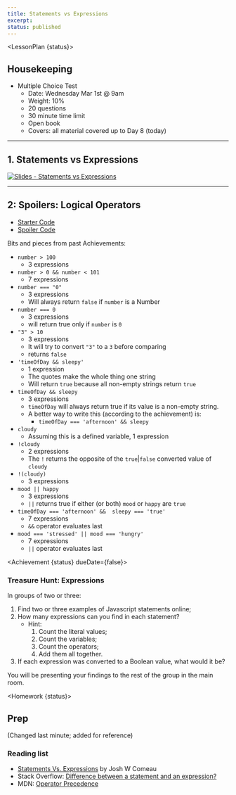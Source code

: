 ```yaml
---
title: Statements vs Expressions
excerpt: 
status: published
---
```

<script>
	import Homework from "$lib/components/Homework.svelte";
	import LessonPlan from "$lib/components/LessonPlan.svelte";
	import LabTime from "$lib/components/LabTime.svelte";
	import Achievement from "$lib/components/Achievement.svelte";
</script>

<LessonPlan {status}>

## Housekeeping
- Multiple Choice Test
    - Date: Wednesday Mar 1st @ 9am
    - Weight: 10%
    - 20 questions
    - 30 minute time limit
    - Open book
    - Covers: all material covered up to Day 8 (today)

---

## 1. Statements vs Expressions
[![Slides - Statements vs Expressions](/images/slides/js-expressions-vs-statements.png)](https://sait-wbdv.github.io/slides/w23/cpnt-262/js-expressions-vs-statements.html)

---

## 2: Spoilers: Logical Operators
- [Starter Code](https://github.com/sait-wbdv/dailies-w23/tree/main/2023-02-21-logical-operators/02-achievement-7-starter)
- [Spoiler Code](https://github.com/sait-wbdv/dailies-w23/tree/main/2023-02-22-expressions/01-achievement-7-spoilers)

Bits and pieces from past Achievements:
- `number > 100`
    - 3 expressions
- `number > 0 && number < 101`
    - 7 expressions
- `number === "0"`
    - 3 expressions
    - Will always return `false` if `number` is a Number
- `number === 0`
    - 3 expressions
    - will return true only if `number` is `0`
- `"3" > 10`
    - 3 expressions
    - It will try to convert `"3"` to a `3` before comparing
    - returns `false`
- `'timeOfDay && sleepy'`
    - 1 expression
    - The quotes make the whole thing one string
    - Will return `true` because all non-empty strings return `true`
- `timeOfDay && sleepy`
    - 3 expressions
    - `timeOfDay` will always return true if its value is a non-empty string.
    - A better way to write this (according to the achievement) is:
        - `timeOfDay === 'afternoon' && sleepy`
- `cloudy`
    - Assuming this is a defined variable, 1 expression
- `!cloudy`
    - 2 expressions
    - The `!` returns the opposite of the `true`|`false` converted value of `cloudy`
- `!(cloudy)`
    - 3 expressions
- `mood || happy`
    - 3 expressions
    - `||` returns true if either (or both) `mood` or `happy` are `true`
- `timeOfDay === 'afternoon' &&  sleepy === 'true'`
    - 7 expressions
    - `&&` operator evaluates last
- `mood === 'stressed' || mood === 'hungry'`
    - 7 expressions
    - `||` operator evaluates last

</LessonPlan>

<Achievement {status} dueDate={false}>

### Treasure Hunt: Expressions
In groups of two or three:
1. Find two or three examples of Javascript statements online;
2. How many expressions can you find in each statement?
    - Hint:
        1. Count the literal values;
        2. Count the variables;
        3. Count the operators;
        4. Add them all together.
3. If each expression was converted to a Boolean value, what would it be?

You will be presenting your findings to the rest of the group in the main room.

</Achievement>

<Homework {status}>

## Prep
(Changed last minute; added for reference)
### Reading list
- [Statements Vs. Expressions](https://www.joshwcomeau.com/javascript/statements-vs-expressions/) by Josh W Comeau
- Stack Overflow: [Difference between a statement and an expression?](https://stackoverflow.com/questions/12703214/javascript-difference-between-a-statement-and-an-expression)
- MDN: [Operator Precedence](https://developer.mozilla.org/en-US/docs/Web/JavaScript/Reference/Operators/Operator_Precedence#table)

</Homework>